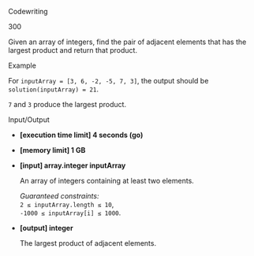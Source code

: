 Codewriting

300

Given an array of integers, find the pair of adjacent elements that has the largest product and return that product.

Example

For  `inputArray = [3, 6, -2, -5, 7, 3]`, the output should be  
`solution(inputArray) = 21`.

`7`  and  `3`  produce the largest product.

Input/Output

-   **[execution time limit] 4 seconds (go)**

-   **[memory limit] 1 GB**

-   **[input] array.integer inputArray**

    An array of integers containing at least two elements.

    _Guaranteed constraints:_  
    `2 ≤ inputArray.length ≤ 10`,  
    `-1000 ≤ inputArray[i] ≤ 1000`.

-   **[output] integer**

    The largest product of adjacent elements.